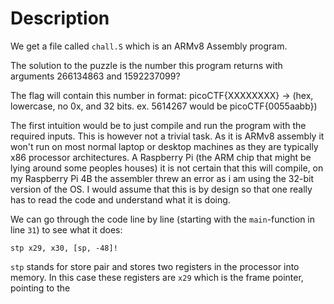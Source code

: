 # Description

We get a file called `chall.S` which is an ARMv8 Assembly program.

The solution to the puzzle is the number this program returns with arguments 266134863 and 1592237099? 

The flag will contain this number in format: picoCTF{XXXXXXXX} -> (hex, lowercase, no 0x, and 32 bits. ex. 5614267 would be picoCTF{0055aabb})

The first intuition would be to just compile and run the program with the required inputs. This is however not a trivial task. As it is ARMv8 assembly it won't run on most normal laptop or desktop machines as they are typically x86 processor architectures. A Raspberry Pi (the ARM chip that might be lying around some peoples houses) it is not certain that this will compile, on my Raspberry Pi 4B the assembler threw an error as i am using the 32-bit version of the OS. I would assume that this is by design so that one really has to read the code and understand what it is doing.

We can go through the code line by line (starting with the `main`-function in line `31`) to see what it does:

```
stp	x29, x30, [sp, -48]!
```

`stp` stands for store pair and stores two registers in the processor into memory. In this case these registers are `x29` which is the frame pointer, pointing to the 